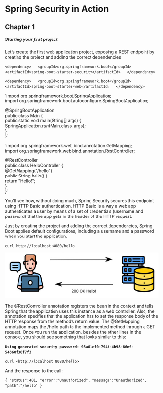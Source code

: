 # Spring Security in Action

## Chapter 1

##### Starting your first project

Let’s create the first web application project, exposing a REST endpoint by creating the project and adding the correct dependencies
  
`<dependency>  
	<groupId>org.springframework.boot</groupId>  
	<artifactId>spring-boot-starter-security</artifactId>  
</dependency>`
  
`<dependency>  
	<groupId>org.springframework.boot</groupId>  
	<artifactId>spring-boot-starter-web</artifactId>  
</dependency>`
  
`import org.springframework.boot.SpringApplication;  
import org.springframework.boot.autoconfigure.SpringBootApplication;  
  
@SpringBootApplication  
public class Main {  
	public static void main(String[] args) {  
		SpringApplication.*run*(Main.class, args);  
	}  
}`
  

`import org.springframework.web.bind.annotation.GetMapping;  
import org.springframework.web.bind.annotation.RestController;  
  
@RestController  
public class HelloController {  
	@GetMapping("/hello")  
	public String hello() {  
		return "Hello!";  
	}  
}`
  
You’ll see how, without doing much, Spring Security secures this endpoint using HTTP Basic authentication. HTTP Basic is a way a web app authenticates a user by means of a set of credentials (username and password) that the app gets in the header of the HTTP request.
  
Just by creating the project and adding the correct dependencies, Spring Boot applies default configurations, including a username and a password when you start the application.
  
`curl http://localhost:8080/hello`
  
![](../media/14c4a5532d96a1ce6a5aae42d20e7973.png)
  
The @RestController annotation registers the bean in the context and tells Spring that the application uses this instance as a web controller. Also, the annotation specifies that the application has to set the response body of the HTTP response from the method’s return value. The @GetMapping annotation maps the /hello path to the implemented method through a GET request. Once you run the application, besides the other lines in the console, you should see something that looks similar to this:
  
**`Using generated security password: 93a01cf0-794b-4b98-86ef-54860f36f7f3`**
  
`curl <http://localhost:8080/hello>`
  
And the response to the call:
  
`{
	"status":401,
	"error":"Unauthorized",
	"message":"Unauthorized",
	"path":"/hello"
}`

